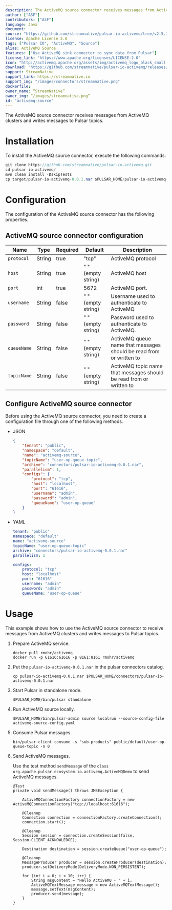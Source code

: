 ```yaml
---
description: The ActiveMQ source connector receives messages from ActiveMQ clusters and writes messages to Pulsar topics.
author: ["ASF"]
contributors: ["ASF"]
language: Java
document: 
source: "https://github.com/streamnative/pulsar-io-activemq/tree/v2.5.1"
license: Apache License 2.0
tags: ["Pulsar IO", "ActiveMQ", "Source"]
alias: ActiveMQ Source
features: ["Use ActiveMQ sink connector to sync data from Pulsar"]
license_link: "https://www.apache.org/licenses/LICENSE-2.0"
icon: "http://activemq.apache.org/assets/img/activemq_logo_black_small.png"
download: "https://github.com/streamnative/pulsar-io-activemq/releases/download/v2.5.1/pulsar-io-activemq-2.5.1.nar"
support: StreamNative
support_link: https://streamnative.io
support_img: "/images/connectors/streamnative.png"
dockerfile: 
owner_name: “StreamNative”
owner_img: “/images/streamnative.png” 
id: "activemq-source"
---
```


The ActiveMQ source connector receives messages from ActiveMQ clusters and writes messages to Pulsar topics.

# Installation

To install the ActiveMQ source connector, execute the following commands:

```Java
git clone https://github.com/streamnative/pulsar-io-activemq.git
cd pulsar-io-activemq/
mvn clean install -DskipTests
cp target/pulsar-io-activemq-0.0.1.nar $PULSAR_HOME/pulsar-io-activemq-0.0.1.nar
```

# Configuration

The configuration of the ActiveMQ source connector has the following properties.

## ActiveMQ source connector configuration

| Name | Type|Required | Default | Description
|------|----------|----------|---------|-------------|
| `protocol` |String| true | "tcp" | ActiveMQ protocol |
| `host` | String| true | " " (empty string) | ActiveMQ host |
| `port` | int |true | 5672 | ActiveMQ port. |
| `username` | String|false | " " (empty string) | Username used to authenticate to ActiveMQ |
| `password` | String|false | " " (empty string) | Password used to authenticate to ActiveMQ. |
| `queueName` | String|false | " " (empty string) | ActiveMQ queue name that messages should be read from or written to |
| `topicName` | String|false | " " (empty string) | ActiveMQ topic name that messages should be read from or written to |

## Configure ActiveMQ source connector

Before using the ActiveMQ source connector, you need to create a configuration file through one of the following methods.

* JSON 

    ```json
    {
        "tenant": "public",
        "namespace": "default",
        "name": "activemq-source",
        "topicName": "user-op-queue-topic",
        "archive": "connectors/pulsar-io-activemq-0.0.1.nar",
        "parallelism": 1,
        "configs": {
            "protocol": "tcp",
            "host": "localhost",
            "port": "61616",
            "username": "admin",
            "password": "admin",
            "queueName": "user-op-queue"
        }
    }
    ```

* YAML

    ```yaml
    tenant: "public"
    namespace: "default"
    name: "activemq-source"
    topicName: "user-op-queue-topic"
    archive: "connectors/pulsar-io-activemq-0.0.1.nar"
    parallelism: 1
    
    configs:
        protocol: "tcp"
        host: "localhost"
        port: "61616"
        username: "admin"
        password: "admin"
        queueName: "user-op-queue"
    ```

# Usage

This example shows how to use the ActiveMQ source connector to receive messages from ActiveMQ clusters and writes messages to Pulsar topics.

1. Prepare ActiveMQ service.

    ```
    docker pull rmohr/activemq
    docker run -p 61616:61616 -p 8161:8161 rmohr/activemq
    ```

2. Put the `pulsar-io-activemq-0.0.1.nar` in the pulsar connectors catalog.

    ```
    cp pulsar-io-activemq-0.0.1.nar $PULSAR_HOME/connectors/pulsar-io-activemq-0.0.1.nar
    ```

3. Start Pulsar in standalone mode.

    ```
    $PULSAR_HOME/bin/pulsar standalone
    ```

4. Run ActiveMQ source locally.

    ```
    $PULSAR_HOME/bin/pulsar-admin source localrun --source-config-file activemq-source-config.yaml
    ```

5. Consume Pulsar messages.

    ```
    bin/pulsar-client consume -s "sub-products" public/default/user-op-queue-topic -n 0
    ```

6. Send ActiveMQ messages.

    Use the test method `sendMessage` of the `class org.apache.pulsar.ecosystem.io.activemq.ActiveMQDemo` 
to send ActiveMQ messages.

    ```
    @Test
    private void sendMessage() throws JMSException {
    
        ActiveMQConnectionFactory connectionFactory = new ActiveMQConnectionFactory("tcp://localhost:61616");
    
        @Cleanup
        Connection connection = connectionFactory.createConnection();
        connection.start();
    
        @Cleanup
        Session session = connection.createSession(false, Session.CLIENT_ACKNOWLEDGE);
    
        Destination destination = session.createQueue("user-op-queue");
    
        @Cleanup
        MessageProducer producer = session.createProducer(destination);
        producer.setDeliveryMode(DeliveryMode.NON_PERSISTENT);
    
        for (int i = 0; i < 10; i++) {
            String msgContent = "Hello ActiveMQ - " + i;
            ActiveMQTextMessage message = new ActiveMQTextMessage();
            message.setText(msgContent);
            producer.send(message);
        }
    }
    ```